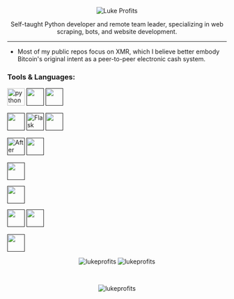 <p align="center">
  <img src="https://www.lukeprofits.com/cdn/shop/files/LOGO_WHITE.png" alt="Luke Profits"/>
  <p align="center">Self-taught Python developer and remote team leader, specializing in web scraping, bots, and website development.</p>
  <hr>
</p>

<!-- info about me -->
- Most of my public repos focus on XMR, which I believe better embody Bitcoin's original intent as a peer-to-peer electronic cash system.

<!-- Icon imports -->
<link rel="stylesheet" href="https://cdn.jsdelivr.net/gh/devicons/devicon@v2.15.1/devicon.min.css">
          
          

<!-- Languages -->
<h3 align="left">Tools & Languages:</h3>
<p>
<a href="https://python.org/" target="_blank"> <img src="https://cdn.jsdelivr.net/gh/devicons/devicon/icons/python/python-original.svg" alt="python" width="40" height="40"/></a>
<a href="" target="_blank"> <img src="https://cdn.jsdelivr.net/gh/devicons/devicon/icons/javascript/javascript-original.svg" alt="" width="40" height="40"/></a> 
<a href="" target="_blank"> <img src="https://cdn.jsdelivr.net/gh/devicons/devicon/icons/kotlin/kotlin-original.svg" alt="" width="40" height="40"/></a> 

<a href="" target="_blank"> <img src="https://cdn.jsdelivr.net/gh/devicons/devicon/icons/selenium/selenium-original.svg" alt="" width="40" height="40"/></a> 
<a href="" target="_blank"> <img src="https://cdn.jsdelivr.net/gh/devicons/devicon/icons/flask/flask-original.svg" alt="Flask" width="40" height="40"/></a> 
<a href="" target="_blank"> <img src="https://cdn.jsdelivr.net/gh/devicons/devicon/icons/postgresql/postgresql-original.svg" alt="" width="40" height="40"/></a> 

<a href="" target="_blank"> <img src="https://cdn.jsdelivr.net/gh/devicons/devicon/icons/aftereffects/aftereffects-original.svg" alt="After Effects" width="40" height="40"/></a>
<a href="" target="_blank"> <img src="https://cdn.jsdelivr.net/gh/devicons/devicon/icons/premierepro/premierepro-original.svg" alt="" width="40" height="40"/></a> 

<a href="" target="_blank"> <img src="https://cdn.jsdelivr.net/gh/devicons/devicon/icons/github/github-original.svg" alt="" width="40" height="40"/></a> 

<a href="" target="_blank"> <img src="https://cdn.jsdelivr.net/gh/devicons/devicon/icons/pycharm/pycharm-original.svg" alt="" width="40" height="40"/></a> 

<a href="" target="_blank"> <img src="https://cdn.jsdelivr.net/gh/devicons/devicon/icons/putty/putty-original.svg" alt="" width="40" height="40"/></a> 
<a href="" target="_blank"> <img src="https://cdn.jsdelivr.net/gh/devicons/devicon/icons/raspberrypi/raspberrypi-original.svg" alt="" width="40" height="40"/></a> 

<a href="" target="_blank"> <img src="https://cdn.jsdelivr.net/gh/devicons/devicon/icons/slack/slack-original.svg" alt="" width="40" height="40"/></a> 

</p>

<!-- stats -->
<p align="center">
  <img src="https://github-readme-stats.vercel.app/api/top-langs?username=lukeprofits&theme=dark&count_private=true&locale=en&layout=compact" alt="lukeprofits" />
  <img src="https://github-readme-stats.vercel.app/api/?username=lukeprofits&theme=dark&show_icons=true&count_private=true&layout=compact" alt="lukeprofits">
</p>

</br>
<!-- <p></p>

<!-- <p>&nbsp;<img align="center" src="https://github-readme-stats.vercel.app/api?username=lukeprofits&show_icons=true&locale=en" alt="lukeprofits" /></p>-->

<!-- view counter -->
<p align="center"> <img src="https://komarev.com/ghpvc/?username=lukeprofits&label=Profile%20views&color=000000&style=flat" alt="lukeprofits"></p>
